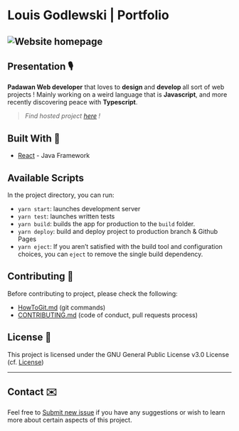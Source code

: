 # Louis Godlewski | Portfolio

## ![Website homepage](./home.gif)

## Presentation 🎙

<strong>Padawan Web developer</strong> that loves to <strong> design </strong> and <strong> develop </strong> all sort of web projects ! Mainly working on a weird language that is <strong>Javascript</strong>, and  more recently discovering peace with <strong>Typescript</strong>.

> *Find hosted project [here](https://louiiuol.github.io/louiiuol/) !*

## Built With 🚀

* [React](https://spring.io/) - Java Framework

## Available Scripts

In the project directory, you can run:

* `yarn start`: launches development server
* `yarn test`: launches written tests
* `yarn build`: builds the app for production to the `build` folder.
* `yarn deploy`: build and deploy project to production branch & Github Pages
* `yarn eject`: If you aren’t satisfied with the build tool and configuration choices, you can `eject` to remove the single build dependency.

## Contributing 🙌

Before contributing to project, please check the following:

* [HowToGit.md](https://gist.github.com/louiiuol/2697f8217853689fef9173e4eaad5386#versioning-how-to-git) (git commands)
* [CONTRIBUTING.md](https://gist.github.com/louiiuol/f1ca9436c877c85f39f20e683ed64156) (code of conduct,  pull requests process)

## License 💼

This project is licensed under the GNU General Public License v3.0 License (cf. [License](LICENSE.md))

***

## Contact ✉️

Feel free to [Submit new issue](https://github.com/louiiuol/louiiuol/issues) if you have any suggestions or wish to learn more about certain aspects of this project.
